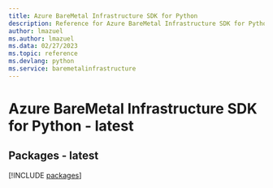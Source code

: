 ```yaml
---
title: Azure BareMetal Infrastructure SDK for Python
description: Reference for Azure BareMetal Infrastructure SDK for Python
author: lmazuel
ms.author: lmazuel
ms.data: 02/27/2023
ms.topic: reference
ms.devlang: python
ms.service: baremetalinfrastructure
---
```

# Azure BareMetal Infrastructure SDK for Python - latest
## Packages - latest
[!INCLUDE [packages](baremetal-infrastructure-index.md)]